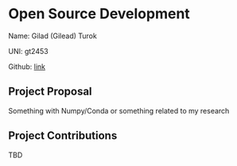 # Open Source Development

Name: Gilad (Gilead) Turok

UNI: gt2453

Github: [link](https://github.com/gil2rok)


## Project Proposal
Something with Numpy/Conda or something related to my research

## Project Contributions
TBD
